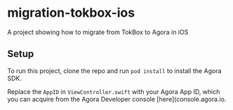 # migration-tokbox-ios
A project showing how to migrate from TokBox to Agora in iOS

## Setup

To run this project, clone the repo and run `pod install` to install the Agora SDK.

Replace the `AppID` in `ViewController.swift` with your Agora App ID, which you can acquire from the Agora Developer console [here](console.agora.io.
